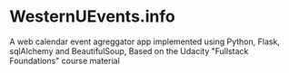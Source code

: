 # WesternUEvents.info

A web calendar event agreggator app implemented using Python, Flask, sqlAlchemy and BeautifulSoup,
Based on the Udacity "Fullstack Foundations" course material

